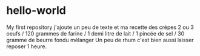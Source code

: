# hello-world
My first repository
j'ajoute un peu de texte et ma recette des crèpes
2 ou 3 oeufs / 120 grammes de farine / 1 demi litre de lait / 1 pincée de sel / 30 gramme de beurre fondu
mélanger
Un peu de rhum c'est bien aussi
laisser reposer 1 heure.
